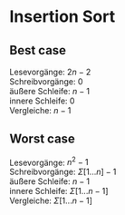 # Insertion Sort

## Best case

Lesevorgänge: $2n - 2$  
Schreibvorgänge: $0$  
äußere Schleife: $n - 1$  
innere Schleife: $0$  
Vergleiche: $n - 1$

## Worst case

Lesevorgänge: $n^2 - 1$  
Schreibvorgänge: $\Sigma[1...n] - 1$  
äußere Schleife: $n - 1$  
innere Schleife: $\Sigma[1...n - 1]$  
Vergleiche: $\Sigma[1...n - 1]$
